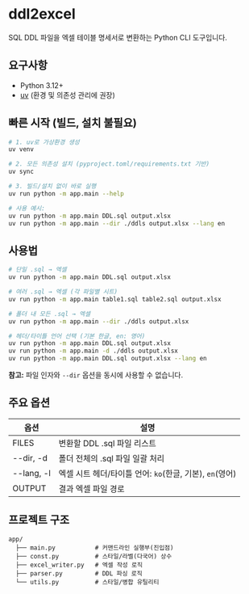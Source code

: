 # ddl2excel

SQL DDL 파일을 엑셀 테이블 명세서로 변환하는 Python CLI 도구입니다.

## 요구사항

- Python 3.12+
- [uv](https://github.com/astral-sh/uv) (환경 및 의존성 관리에 권장)

## 빠른 시작 (빌드, 설치 불필요)

```bash
# 1. uv로 가상환경 생성
uv venv

# 2. 모든 의존성 설치 (pyproject.toml/requirements.txt 기반)
uv sync

# 3. 빌드/설치 없이 바로 실행
uv run python -m app.main --help

# 사용 예시:
uv run python -m app.main DDL.sql output.xlsx
uv run python -m app.main --dir ./ddls output.xlsx --lang en
````

## 사용법

```bash
# 단일 .sql → 엑셀
uv run python -m app.main DDL.sql output.xlsx

# 여러 .sql → 엑셀 (각 파일별 시트)
uv run python -m app.main table1.sql table2.sql output.xlsx

# 폴더 내 모든 .sql → 엑셀
uv run python -m app.main --dir ./ddls output.xlsx

# 헤더/타이틀 언어 선택 (기본 한글, en: 영어)
uv run python -m app.main DDL.sql output.xlsx
uv run python -m app.main -d ./ddls output.xlsx
uv run python -m app.main DDL.sql output.xlsx --lang en
```

**참고:**
파일 인자와 `--dir` 옵션을 동시에 사용할 수 없습니다.

## 주요 옵션

| 옵션         | 설명                                      |
| ---------- | --------------------------------------- |
| FILES      | 변환할 DDL .sql 파일 리스트                     |
| --dir, -d  | 폴더 전체의 .sql 파일 일괄 처리                    |
| --lang, -l | 엑셀 시트 헤더/타이틀 언어: `ko`(한글, 기본), `en`(영어) |
| OUTPUT     | 결과 엑셀 파일 경로                             |

## 프로젝트 구조

```
app/
  ├── main.py           # 커맨드라인 실행부(진입점)
  ├── const.py          # 스타일/라벨(다국어) 상수
  ├── excel_writer.py   # 엑셀 작성 로직
  ├── parser.py         # DDL 파싱 로직
  └── utils.py          # 스타일/병합 유틸리티
```
